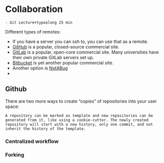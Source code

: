 # Collaboration


```{instructor-note}
- Git Lecture+typealong 25 min

```

Different types of remotes:
- If you have a server you can ssh to, you can use that as a remote.
- [GitHub](https://github.com) is a popular, closed-source commercial site.
- [GitLab](https://about.gitlab.com) is a popular, open-core
  commercial site.  Many universities have their own private GitLab servers
  set up.
- [Bitbucket](https://bitbucket.org) is yet another popular commercial site.
- Another option is [NotABug](https://notabug.org)
-
  
## Github
There are two more ways to create “copies” of repositories into your user space:

    A repository can be marked as template and new repositories can be generated from it, like using a cookie-cutter. The newly created repository will start with a new history, only one commit, and not inherit the history of the template.


### Centralized workflow

### Forking

